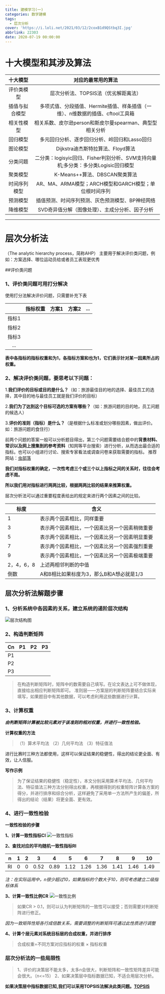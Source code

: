 ```yaml
---
title: 建模学习(一)
categories: 数学建模
tags:
  - 层次分析
cover: 'https://i.loli.net/2021/03/12/2coxB1d9QStbq3I.jpg'
abbrlink: 22303
date: 2020-07-19 00:00:00
---
```


# 十大模型和其涉及算法
|十大模型|对应的最常用的算法|
|:-:|:-:|
|评价类模型|层次分析法、TOPSIS法（优劣解距离法）|
|插值与拟合模型|多项式值、分段插值、Hermite插值、样条插值（一维）、n维数据的插值、cftool工具箱|
|相关性模型|相关系数、皮尔逊person和斯皮尔曼spearman、典型型相关分析|
|回归模型|多元回归分析、逐步回归分析、岭回归和Lasso回归|
|图论模型|Dijkstra迪杰斯特拉算法、Floyd算法|
|分类问题|二分类：logisyic回归、Fisher判别分析、SVM支持向量机;多分类：多分类Logisic回归模型|
|聚类模型|K-Means++算法、DBSCAN聚类算法|
|时间序列模型|AR、MA、ARMA模型；ARCH模型和GARCH模型；单位根时间序列|
|预测模型|插值预测、时间序列预测、灰色预测模型、BP神经网络|
|降维模型|SVD奇异值分解（图像处理）、主成分分析、因子分析|

---

# 层次分析法
（The analytic hierarchy process，简称AHP）
 主要用于解决评价类问题，例如：方案选择、哪位运动员给或者员工表现更优秀

##评价类问题

### 1、评价类问题可用打分解决

使用打分法解决评价问题，只需要补充下表

||指标权重|方案1|方案2| ... |
|:-:|:-:|:-:|:-:|:-:|
|指标1|||||
|指标2|||||
|指标3|||||
| ... |||||

**表中各指标的指标权重和为1，各指标方案和也为1，它们表示针对某一因素所占的权重。**

### 2、解决评价类问题，要思考以下问题：


1.**我们评价的目标或目的是什么？**（如：旅游最佳目的地的选择、最佳员工的选择，其中目的地与最佳员工就是我们评价的目标）

2.**我们为了达到这个目标可选的方案有哪些？**（如：旅游问题的目的地，员工问题的候选人）

3.**评价的准则（指标）是什么？**（是根据什么标准或划分哪些因素，做出评价。如：旅游问题的食住行）


前两个问题的答案一般可以分析题目得出，第三个问题需要结合题中的**背景材料、常识以及网上搜集到的参考资料**（知网等平台搜索）进行分析，从而选出最合适的指标。也可以小组进行讨论、搜索专家看法或调查问卷来获取需要的指标。 推荐网站：[虫部落](https://www.chongbuluo.com/)


**我们对指标权重的确定，一次性考虑三个或三个以上指标之间的关系时，往往会考虑不周。**

**所以我们用对指标进行两两比较，根据两两比较的结果来推算权重。**

层次分析法可以通过重要程度表给出的规定来进行两个因素之间的比较。

|标度|含义|
|-|-|
|1|表示两个因素相比，同样重要|
|3|表示两个因素相比，一个因素比另一个因素稍微重要|
|5|表示两个因素相比，一个因素比另一个因素明显重要|
|7|表示两个因素相比，一个因素比另一个因素强烈重要|
|9|表示两个因素相比，一个因素比另一个因素极端重要|
|2，4，6，8|上述两相邻判断的中值|
|倒数|A和B相比如果标度为3，那么B和A想必就是1/3|

## 层次分析法解题步骤

### 1、分析系统中各因素的关系，建立系统的**递阶层次结构**

![层次结构图](https://i.loli.net/2020/07/20/84Wyn7TYasQqefg.png)


### 2、构造判断矩阵

|Cn|P1|P2|P3|
|:-:|:-:|:-:|:-:|
|P1||||
|P2||||
|P3||||


> 在构造判断矩阵时，矩阵中的数需要自己填写。在论文表达上可不做体现，直接给出相应判断矩阵即可。
> 准则层——方案层的判断矩阵要结合实际来填写，如果题目中有其他数据，可以考虑利用这些数据进行计算。
### 3、计算权重

***由判断矩阵计算被比较元素对于该准则的相对权重，并进行一致性检验。***

**计算权重的方法**
> （1）算术平均法  （2）几何平均法  （3）特征值法

进行比赛时三种方法都使用，这样可以保证结果的稳健性，得出的结论更全面、有效，让人信服。

**写作示例**
> 为了保证结果的稳健性（稳定性），本文分别采用算术平均法、几何平均法、特征值法三种方法分别得出权重，再根据得到的权重矩阵计算各方案的得分，并进行排序和综合分析，这样避免了采用单一方法所产生的偏差，所得出的结论（结果）将更全面、更有效。

### 4、进行一致性检验

**一致性检验的步骤**

**1、计算一致性指标CI**
![一致性指标](https://i.loli.net/2020/07/20/z1uUA5efgbYXPHo.png)

**2、查找对应的平均随机一致性指标RI**

| n|1|2|3|4|5|6|7|8|9|10|11|12|13|14|15|
|:-:|:-:|:-:|:-:|:-:|:-:|:-:|:-:|:-:|:-:|:-:|:-:|:-:|:-:|:-:|:-:|
|RI|0|0|0.52|0.89|1.12|1.26|1.36|1.41|1.46|1.49|1.52|1.54|1.56|1.58|1.59|

_注：在实际运用中，n很少超过10，如果指标的个数大于10，则可考虑建立二级指标体系_


**3、计算一致性比例CR**
![一致性比例](https://i.loli.net/2020/07/20/OpwA1Wnurt38QLF.png)

> 如果CR > 0.1，则可以认为判断矩阵的一致性可以接受；否则需要对判断矩阵进行修正。

_因为一致矩阵性矩各行成倍数关系，需要调整的判断矩阵可通过此性质进行调整_

**4、计算个层元素对系统目标层的合成权重，并进行排序**

> 合成权重=不同方案对应指标的权重 × 指标权重

### 层次分析法的一些局限性
>  1、评价的决策层不能太多，太多n会很大，判断矩阵和一致性矩阵差异可能会很大。（n<=15）
>  2、如果决策层中指标数据已知，不适合用层次分析。

**如果决策层中指标数据已知,我们可以采用TOPSIS法解决此类问题。[TOPSIS](https://dpool110.github.io/2020/07/21/jianmo02/)**
